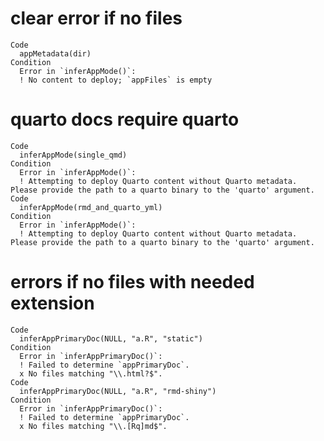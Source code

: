 # clear error if no files

    Code
      appMetadata(dir)
    Condition
      Error in `inferAppMode()`:
      ! No content to deploy; `appFiles` is empty

# quarto docs require quarto

    Code
      inferAppMode(single_qmd)
    Condition
      Error in `inferAppMode()`:
      ! Attempting to deploy Quarto content without Quarto metadata. Please provide the path to a quarto binary to the 'quarto' argument.
    Code
      inferAppMode(rmd_and_quarto_yml)
    Condition
      Error in `inferAppMode()`:
      ! Attempting to deploy Quarto content without Quarto metadata. Please provide the path to a quarto binary to the 'quarto' argument.

# errors if no files with needed extension

    Code
      inferAppPrimaryDoc(NULL, "a.R", "static")
    Condition
      Error in `inferAppPrimaryDoc()`:
      ! Failed to determine `appPrimaryDoc`.
      x No files matching "\\.html?$".
    Code
      inferAppPrimaryDoc(NULL, "a.R", "rmd-shiny")
    Condition
      Error in `inferAppPrimaryDoc()`:
      ! Failed to determine `appPrimaryDoc`.
      x No files matching "\\.[Rq]md$".

